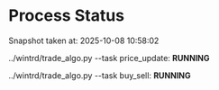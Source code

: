 # Process Status

Snapshot taken at: 2025-10-08 10:58:02

../wintrd/trade_algo.py --task price_update: **RUNNING**

../wintrd/trade_algo.py --task buy_sell: **RUNNING**

